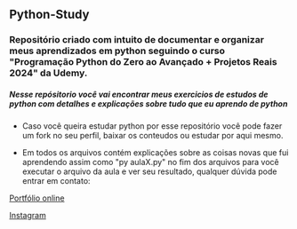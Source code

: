 ## Python-Study

### Repositório criado com intuito de documentar e organizar meus aprendizados em python seguindo o curso "Programação Python do Zero ao Avançado + Projetos Reais 2024" da Udemy.


##### Nesse repósitorio você vai encontrar meus exercicios de estudos de python com detalhes e explicações sobre tudo que eu aprendo de python

* Caso você queira estudar python por esse repositório você pode fazer um fork no seu perfil, baixar os conteudos ou estudar por aqui mesmo.

* Em todos os arquivos contém explicações sobre as coisas novas que fui aprendendo assim como "py aulaX.py" no fim dos arquivos para você executar o arquivo da aula e ver seu resultado, qualquer dúvida pode entrar em contato: 

[Portfólio online](https://luc5z.github.io)

[Instagram](https://www.instagram.com/lusca404/)

